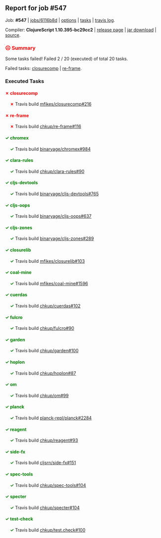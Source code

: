 ## Report for job #547

Job: **#547** | [jobs/6116b8d](https://github.com/cljs-oss/canary/commit/6116b8d5fcd831c2de62be6ab1e81d9688237eac) | [options](options.edn) | [tasks](tasks.edn) | [travis log](https://travis-ci.org/cljs-oss/canary/builds/422830641).

Compiler: **ClojureScript 1.10.395-bc29cc2** | [release page](https://github.com/cljs-oss/canary/releases/tag/r1.10.395-bc29cc2) | [jar download](https://github.com/cljs-oss/canary/releases/download/r1.10.395-bc29cc2/clojurescript-1.10.395-bc29cc2.jar) | [source](https://github.com/mfikes/clojurescript/commit/bc29cc212c11bc01469d580f2d345a7f1b10ed91).

### <b style='color:red'>☹ Summary</b>

Some tasks failed! Failed 2 / 20 (executed) of total 20 tasks.

Failed tasks: [closurecomp](#-closurecomp) | [re-frame](#-re-frame).

### Executed Tasks

#### <b style='color:red'>&#x2717; closurecomp</b>
&nbsp;&nbsp;&nbsp;&nbsp;<b style='color:red'>&#x2717;</b> Travis build [mfikes/closurecomp#216](https://travis-ci.org/mfikes/closurecomp/builds/422831687)<br>

#### <b style='color:red'>&#x2717; re-frame</b>
&nbsp;&nbsp;&nbsp;&nbsp;<b style='color:red'>&#x2717;</b> Travis build [chkup/re-frame#116](https://travis-ci.org/chkup/re-frame/builds/422831845)<br>

#### <b style='color:green'>&#x2713; chromex</b>
&nbsp;&nbsp;&nbsp;&nbsp;<b style='color:green'>&#x2713;</b> Travis build [binaryage/chromex#984](https://travis-ci.org/binaryage/chromex/builds/422831674)<br>

#### <b style='color:green'>&#x2713; clara-rules</b>
&nbsp;&nbsp;&nbsp;&nbsp;<b style='color:green'>&#x2713;</b> Travis build [chkup/clara-rules#90](https://travis-ci.org/chkup/clara-rules/builds/422831676)<br>

#### <b style='color:green'>&#x2713; cljs-devtools</b>
&nbsp;&nbsp;&nbsp;&nbsp;<b style='color:green'>&#x2713;</b> Travis build [binaryage/cljs-devtools#765](https://travis-ci.org/binaryage/cljs-devtools/builds/422831681)<br>

#### <b style='color:green'>&#x2713; cljs-oops</b>
&nbsp;&nbsp;&nbsp;&nbsp;<b style='color:green'>&#x2713;</b> Travis build [binaryage/cljs-oops#637](https://travis-ci.org/binaryage/cljs-oops/builds/422831683)<br>

#### <b style='color:green'>&#x2713; cljs-zones</b>
&nbsp;&nbsp;&nbsp;&nbsp;<b style='color:green'>&#x2713;</b> Travis build [binaryage/cljs-zones#289](https://travis-ci.org/binaryage/cljs-zones/builds/422831689)<br>

#### <b style='color:green'>&#x2713; closurelib</b>
&nbsp;&nbsp;&nbsp;&nbsp;<b style='color:green'>&#x2713;</b> Travis build [mfikes/closurelib#103](https://travis-ci.org/mfikes/closurelib/builds/422831691)<br>

#### <b style='color:green'>&#x2713; coal-mine</b>
&nbsp;&nbsp;&nbsp;&nbsp;<b style='color:green'>&#x2713;</b> Travis build [mfikes/coal-mine#1596](https://travis-ci.org/mfikes/coal-mine/builds/422831694)<br>

#### <b style='color:green'>&#x2713; cuerdas</b>
&nbsp;&nbsp;&nbsp;&nbsp;<b style='color:green'>&#x2713;</b> Travis build [chkup/cuerdas#102](https://travis-ci.org/chkup/cuerdas/builds/422831703)<br>

#### <b style='color:green'>&#x2713; fulcro</b>
&nbsp;&nbsp;&nbsp;&nbsp;<b style='color:green'>&#x2713;</b> Travis build [chkup/fulcro#90](https://travis-ci.org/chkup/fulcro/builds/422831705)<br>

#### <b style='color:green'>&#x2713; garden</b>
&nbsp;&nbsp;&nbsp;&nbsp;<b style='color:green'>&#x2713;</b> Travis build [chkup/garden#100](https://travis-ci.org/chkup/garden/builds/422831713)<br>

#### <b style='color:green'>&#x2713; hoplon</b>
&nbsp;&nbsp;&nbsp;&nbsp;<b style='color:green'>&#x2713;</b> Travis build [chkup/hoplon#87](https://travis-ci.org/chkup/hoplon/builds/422831715)<br>

#### <b style='color:green'>&#x2713; om</b>
&nbsp;&nbsp;&nbsp;&nbsp;<b style='color:green'>&#x2713;</b> Travis build [chkup/om#99](https://travis-ci.org/chkup/om/builds/422831740)<br>

#### <b style='color:green'>&#x2713; planck</b>
&nbsp;&nbsp;&nbsp;&nbsp;<b style='color:green'>&#x2713;</b> Travis build [planck-repl/planck#2284](https://travis-ci.org/planck-repl/planck/builds/422831833)<br>

#### <b style='color:green'>&#x2713; reagent</b>
&nbsp;&nbsp;&nbsp;&nbsp;<b style='color:green'>&#x2713;</b> Travis build [chkup/reagent#93](https://travis-ci.org/chkup/reagent/builds/422831784)<br>

#### <b style='color:green'>&#x2713; side-fx</b>
&nbsp;&nbsp;&nbsp;&nbsp;<b style='color:green'>&#x2713;</b> Travis build [cljsrn/side-fx#151](https://travis-ci.org/cljsrn/side-fx/builds/422831744)<br>

#### <b style='color:green'>&#x2713; spec-tools</b>
&nbsp;&nbsp;&nbsp;&nbsp;<b style='color:green'>&#x2713;</b> Travis build [chkup/spec-tools#104](https://travis-ci.org/chkup/spec-tools/builds/422831776)<br>

#### <b style='color:green'>&#x2713; specter</b>
&nbsp;&nbsp;&nbsp;&nbsp;<b style='color:green'>&#x2713;</b> Travis build [chkup/specter#104](https://travis-ci.org/chkup/specter/builds/422831809)<br>

#### <b style='color:green'>&#x2713; test-check</b>
&nbsp;&nbsp;&nbsp;&nbsp;<b style='color:green'>&#x2713;</b> Travis build [chkup/test.check#100](https://travis-ci.org/chkup/test.check/builds/422831746)<br>